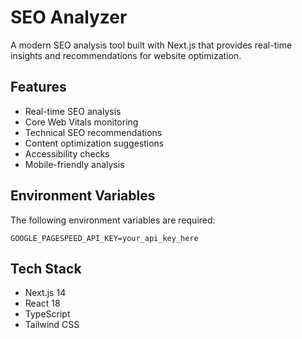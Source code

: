 # SEO Analyzer

A modern SEO analysis tool built with Next.js that provides real-time insights and recommendations for website optimization.

## Features

- Real-time SEO analysis
- Core Web Vitals monitoring
- Technical SEO recommendations
- Content optimization suggestions
- Accessibility checks
- Mobile-friendly analysis

## Environment Variables

The following environment variables are required:

```env
GOOGLE_PAGESPEED_API_KEY=your_api_key_here
```

## Tech Stack

- Next.js 14
- React 18
- TypeScript
- Tailwind CSS